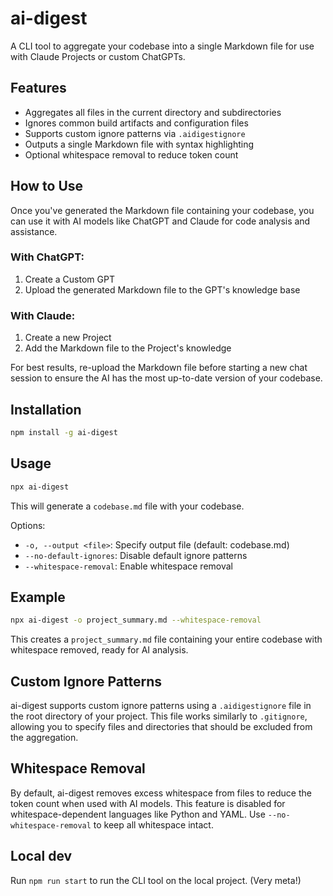 # ai-digest

A CLI tool to aggregate your codebase into a single Markdown file for use with Claude Projects or custom ChatGPTs.

## Features

- Aggregates all files in the current directory and subdirectories
- Ignores common build artifacts and configuration files
- Supports custom ignore patterns via `.aidigestignore`
- Outputs a single Markdown file with syntax highlighting
- Optional whitespace removal to reduce token count

## How to Use

Once you've generated the Markdown file containing your codebase, you can use it with AI models like ChatGPT and Claude for code analysis and assistance.

### With ChatGPT:
1. Create a Custom GPT
2. Upload the generated Markdown file to the GPT's knowledge base

### With Claude:
1. Create a new Project
2. Add the Markdown file to the Project's knowledge

For best results, re-upload the Markdown file before starting a new chat session to ensure the AI has the most up-to-date version of your codebase.

## Installation

```bash
npm install -g ai-digest
```

## Usage

```bash
npx ai-digest
```

This will generate a `codebase.md` file with your codebase.

Options:
- `-o, --output <file>`: Specify output file (default: codebase.md)
- `--no-default-ignores`: Disable default ignore patterns
- `--whitespace-removal`: Enable whitespace removal

## Example

```bash
npx ai-digest -o project_summary.md --whitespace-removal
```

This creates a `project_summary.md` file containing your entire codebase with whitespace removed, ready for AI analysis.

## Custom Ignore Patterns

ai-digest supports custom ignore patterns using a `.aidigestignore` file in the root directory of your project. This file works similarly to `.gitignore`, allowing you to specify files and directories that should be excluded from the aggregation.

## Whitespace Removal

By default, ai-digest removes excess whitespace from files to reduce the token count when used with AI models. This feature is disabled for whitespace-dependent languages like Python and YAML. Use `--no-whitespace-removal` to keep all whitespace intact.

## Local dev

Run `npm run start` to run the CLI tool on the local project. (Very meta!)